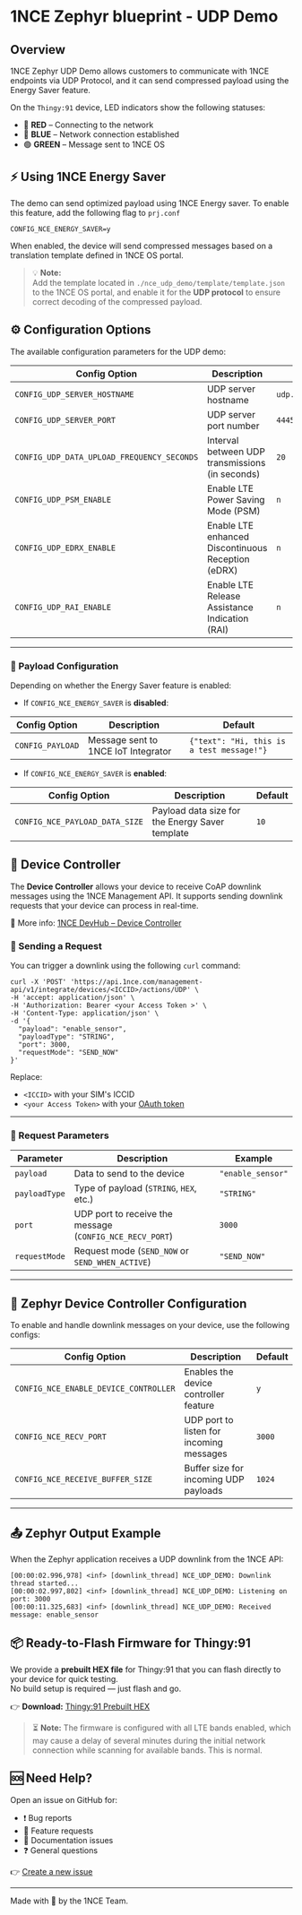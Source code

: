 # 1NCE Zephyr blueprint - UDP Demo

## Overview

1NCE Zephyr UDP Demo allows customers to communicate with 1NCE endpoints via UDP Protocol, and it can send compressed payload using the Energy Saver feature. 

On the `Thingy:91` device, LED indicators show the following statuses:

- 🔴 **RED** – Connecting to the network  
- 🔵 **BLUE** – Network connection established  
- 🟢 **GREEN** – Message sent to 1NCE OS


## ⚡ Using 1NCE Energy Saver
 The demo can send optimized payload using 1NCE Energy saver. To enable this feature, add the following flag to `prj.conf`

```
CONFIG_NCE_ENERGY_SAVER=y
```

When enabled, the device will send compressed messages based on a translation template defined in 1NCE OS portal.

> 💡 **Note:**  
> Add the template located in `./nce_udp_demo/template/template.json` to the 1NCE OS portal, and enable it for the **UDP protocol** to ensure correct decoding of the compressed payload.

## ⚙️ Configuration Options

The available configuration parameters for the UDP demo:

| Config Option                             | Description                                                                 | Default                 |
|------------------------------------------|-----------------------------------------------------------------------------|-------------------------|
| `CONFIG_UDP_SERVER_HOSTNAME`             | UDP server hostname                                                         | `udp.os.1nce.com`       |
| `CONFIG_UDP_SERVER_PORT`                 | UDP server port number                                                      | `4445`                  |
| `CONFIG_UDP_DATA_UPLOAD_FREQUENCY_SECONDS` | Interval between UDP transmissions (in seconds)                           | `20`                    |
| `CONFIG_UDP_PSM_ENABLE`                  | Enable LTE Power Saving Mode (PSM)                                          | `n`                     |
| `CONFIG_UDP_EDRX_ENABLE`                 | Enable LTE enhanced Discontinuous Reception (eDRX)                          | `n`                     |
| `CONFIG_UDP_RAI_ENABLE`                  | Enable LTE Release Assistance Indication (RAI)                              | `n`                     |

---

### 🔋 Payload Configuration

Depending on whether the Energy Saver feature is enabled:

- If `CONFIG_NCE_ENERGY_SAVER` is **disabled**:

| Config Option        | Description                                      | Default |
|----------------------|--------------------------------------------------|---------|
| `CONFIG_PAYLOAD`     | Message sent to 1NCE IoT Integrator              | `{"text": "Hi, this is a test message!"}` |

- If `CONFIG_NCE_ENERGY_SAVER` is **enabled**:

| Config Option             | Description                                    | Default |
|---------------------------|------------------------------------------------|---------|
| `CONFIG_NCE_PAYLOAD_DATA_SIZE` | Payload data size for the Energy Saver template | `10`     |


## 🧠 Device Controller

The **Device Controller** allows your device to receive CoAP downlink messages using the 1NCE Management API. It supports sending downlink requests that your device can process in real-time.

📘 More info: [1NCE DevHub – Device Controller](https://help.1nce.com/dev-hub/docs/1nce-os-device-controller)

### 🔁 Sending a Request

You can trigger a downlink using the following `curl` command:


```
curl -X 'POST' 'https://api.1nce.com/management-api/v1/integrate/devices/<ICCID>/actions/UDP' \
-H 'accept: application/json' \
-H 'Authorization: Bearer <your Access Token >' \
-H 'Content-Type: application/json' \
-d '{
  "payload": "enable_sensor",
  "payloadType": "STRING",
  "port": 3000,
  "requestMode": "SEND_NOW"
}'
```

Replace:

- `<ICCID>` with your SIM's ICCID
- `<your Access Token>` with your [OAuth token](https://help.1nce.com/dev-hub/reference/postaccesstokenpost)

---

### 📩 Request Parameters

| Parameter     | Description                                                             | Example           |
|---------------|-------------------------------------------------------------------------|-------------------|
| `payload`     | Data to send to the device                                              | `"enable_sensor"` |
| `payloadType` | Type of payload (`STRING`, `HEX`, etc.)                                 | `"STRING"`        |
| `port`        | UDP port to receive the message (`CONFIG_NCE_RECV_PORT`)                | `3000`            |
| `requestMode` | Request mode (`SEND_NOW` or `SEND_WHEN_ACTIVE`)                         | `"SEND_NOW"`      |

---

## 🔧 Zephyr Device Controller Configuration

To enable and handle downlink messages on your device, use the following configs:

| Config Option                          | Description                                                               | Default  |
|---------------------------------------|---------------------------------------------------------------------------|----------|
| `CONFIG_NCE_ENABLE_DEVICE_CONTROLLER` | Enables the device controller feature                                     | `y`      |
| `CONFIG_NCE_RECV_PORT`                | UDP port to listen for incoming messages                                  | `3000`   |
| `CONFIG_NCE_RECEIVE_BUFFER_SIZE`      | Buffer size for incoming UDP payloads                                     | `1024`   |

---

## 📤 Zephyr Output Example

When the Zephyr application receives a UDP downlink from the 1NCE API:

```
[00:00:02.996,978] <inf> [downlink_thread] NCE_UDP_DEMO: Downlink thread started...
[00:00:02.997,802] <inf> [downlink_thread] NCE_UDP_DEMO: Listening on port: 3000
[00:00:11.325,683] <inf> [downlink_thread] NCE_UDP_DEMO: Received message: enable_sensor
```

## 📦 Ready-to-Flash Firmware for Thingy:91

We provide a **prebuilt HEX file** for Thingy:91 that you can flash directly to your device for quick testing.  
No build setup is required — just flash and go.

👉 **Download:** [Thingy:91 Prebuilt HEX](thingy_binaries/zephyr.signed.hex)

> ⏳ **Note:** The firmware is configured with all LTE bands enabled, which may cause a delay of several minutes during the initial network connection while scanning for available bands. This is normal.
 
## 🆘 Need Help?

Open an issue on GitHub for:

- ❗ Bug reports  
- 🚀 Feature requests  
- 📝 Documentation issues  
- ❓ General questions  

👉 [Create a new issue](https://github.com/1NCE-GmbH/blueprint-zephyr/issues/new/choose)

---

Made with 💙 by the 1NCE Team.
